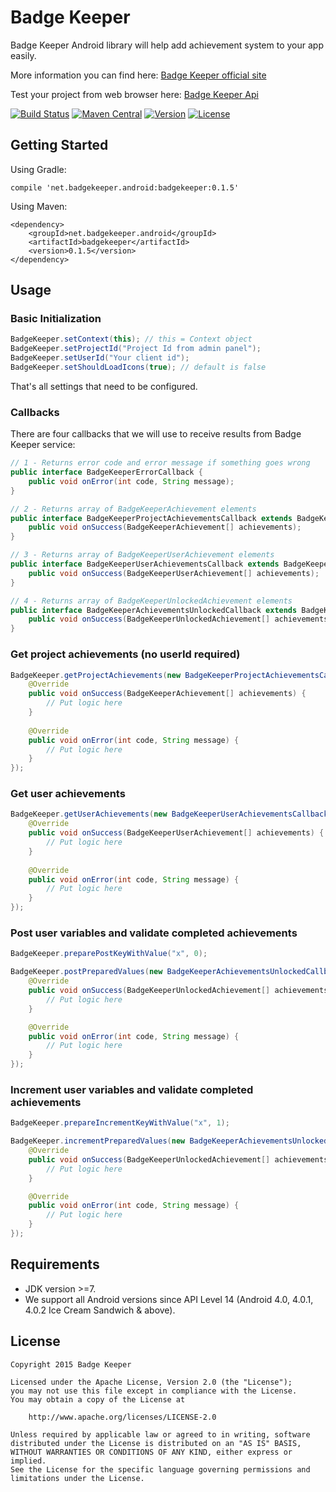 # Badge Keeper

Badge Keeper Android library will help add achievement system to your app easily.

More information you can find here: [Badge Keeper official site](https://badgekeeper.net)

Test your project from web browser here: [Badge Keeper Api](https://api.badgekeeper.net/swagger/ui/index)

[![Build Status](https://travis-ci.org/badgekeeper/BadgeKeeper-Android.svg?branch=master)](https://travis-ci.org/badgekeeper/BadgeKeeper-iOS)
[![Maven Central](https://img.shields.io/maven-central/v/net.badgekeeper.android/badgekeeper.svg)](http://search.maven.org/#artifactdetails%7Cnet.badgekeeper.android%7Cbadgekeeper%7C0.1.5%7C)
[![Version](https://img.shields.io/bintray/v/badgekeeper/maven/badgekeeper.svg)](https://bintray.com/badgekeeper/maven/badgekeeper/_latestVersion)
[![License](https://img.shields.io/badge/license-Apache%20License%2C%20Version%202.0-blue.svg)](http://www.apache.org/licenses/LICENSE-2.0)

## Getting Started

Using Gradle:
```
compile 'net.badgekeeper.android:badgekeeper:0.1.5'
```

Using Maven:
```
<dependency>
    <groupId>net.badgekeeper.android</groupId>
    <artifactId>badgekeeper</artifactId>
    <version>0.1.5</version>
</dependency>
```

## Usage

### Basic Initialization

```java
BadgeKeeper.setContext(this); // this = Context object
BadgeKeeper.setProjectId("Project Id from admin panel");
BadgeKeeper.setUserId("Your client id");
BadgeKeeper.setShouldLoadIcons(true); // default is false
```

That's all settings that need to be configured.

### Callbacks

There are four callbacks that we will use to receive results from Badge Keeper service:

```java
// 1 - Returns error code and error message if something goes wrong
public interface BadgeKeeperErrorCallback {
    public void onError(int code, String message);
}

// 2 - Returns array of BadgeKeeperAchievement elements
public interface BadgeKeeperProjectAchievementsCallback extends BadgeKeeperErrorCallback {
    public void onSuccess(BadgeKeeperAchievement[] achievements);
}

// 3 - Returns array of BadgeKeeperUserAchievement elements
public interface BadgeKeeperUserAchievementsCallback extends BadgeKeeperErrorCallback {
    public void onSuccess(BadgeKeeperUserAchievement[] achievements);
}

// 4 - Returns array of BadgeKeeperUnlockedAchievement elements
public interface BadgeKeeperAchievementsUnlockedCallback extends BadgeKeeperErrorCallback {
    public void onSuccess(BadgeKeeperUnlockedAchievement[] achievements);
}
```

### Get project achievements (no userId required)

```java
BadgeKeeper.getProjectAchievements(new BadgeKeeperProjectAchievementsCallback() {
	@Override
    public void onSuccess(BadgeKeeperAchievement[] achievements) {
		// Put logic here
	}
	
	@Override
    public void onError(int code, String message) {
    	// Put logic here
	}
});
```

### Get user achievements

```java
BadgeKeeper.getUserAchievements(new BadgeKeeperUserAchievementsCallback() {
    @Override
    public void onSuccess(BadgeKeeperUserAchievement[] achievements) {
    	// Put logic here
    }
	
	@Override
	public void onError(int code, String message) {
		// Put logic here
	}
});
```

### Post user variables and validate completed achievements

```java
BadgeKeeper.preparePostKeyWithValue("x", 0);

BadgeKeeper.postPreparedValues(new BadgeKeeperAchievementsUnlockedCallback() {
	@Override
	public void onSuccess(BadgeKeeperUnlockedAchievement[] achievements) {
		// Put logic here
	}

	@Override
	public void onError(int code, String message) {
		// Put logic here
    }
});
```

### Increment user variables and validate completed achievements

```java
BadgeKeeper.prepareIncrementKeyWithValue("x", 1);

BadgeKeeper.incrementPreparedValues(new BadgeKeeperAchievementsUnlockedCallback() {
	@Override
	public void onSuccess(BadgeKeeperUnlockedAchievement[] achievements) {
		// Put logic here
	}

	@Override
	public void onError(int code, String message) {
		// Put logic here
    }
});
```

## Requirements

* JDK version >=7.
* We support all Android versions since API Level 14 (Android 4.0, 4.0.1, 4.0.2 Ice Cream Sandwich & above).

## License

	Copyright 2015 Badge Keeper

	Licensed under the Apache License, Version 2.0 (the "License");
	you may not use this file except in compliance with the License.
	You may obtain a copy of the License at

    	http://www.apache.org/licenses/LICENSE-2.0

	Unless required by applicable law or agreed to in writing, software
	distributed under the License is distributed on an "AS IS" BASIS,
	WITHOUT WARRANTIES OR CONDITIONS OF ANY KIND, either express or implied.
	See the License for the specific language governing permissions and
	limitations under the License.
